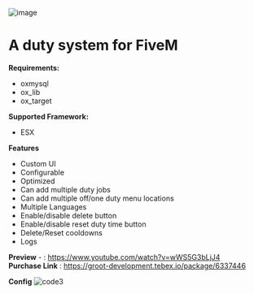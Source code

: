![image](https://github.com/MrGrootx/g-jobs-duty/assets/113226362/c2ab387f-4cc1-4f8a-bc5f-6a9c531cab32)

# A duty system for FiveM

**Requirements:**
- oxmysql
- ox_lib
- ox_target

**Supported Framework:**
- ESX

**Features**
- Custom UI
- Configurable
- Optimized
- Can add multiple duty jobs
- Can add multiple off/one duty menu locations
- Multiple Languages
- Enable/disable delete button
- Enable/disable reset duty time button
- Delete/Reset cooldowns
- Logs

**Preview** - : <https://www.youtube.com/watch?v=wWS5G3bLjJ4> <br>
**Purchase Link** : https://groot-development.tebex.io/package/6337446

**Config** 
![code3](https://github.com/MrGrootx/g-jobs-duty/assets/113226362/06471c86-3e09-49a5-aefe-6790aaeb24f0)




